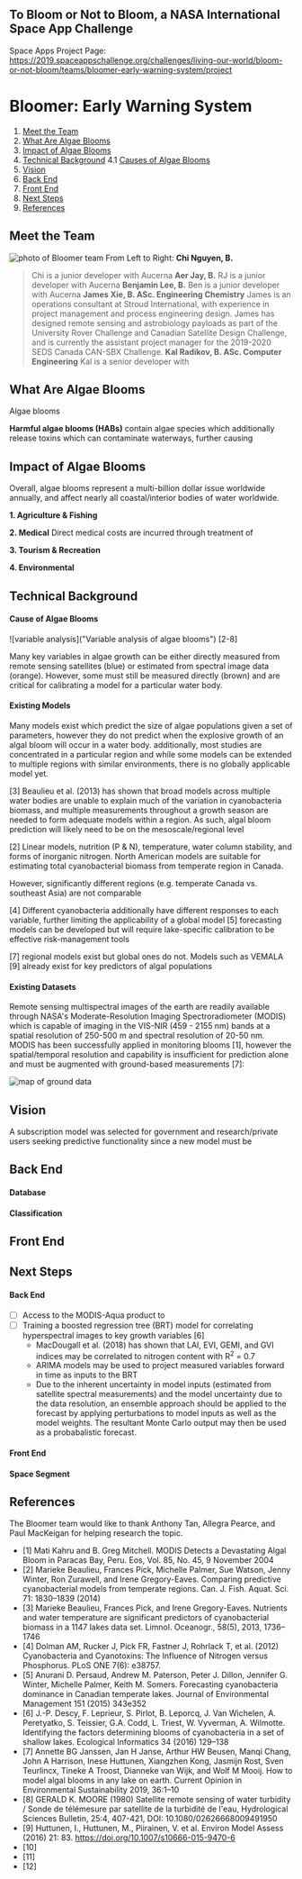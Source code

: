 ## To Bloom or Not to Bloom, a NASA International Space App Challenge
Space Apps Project Page:
https://2019.spaceappschallenge.org/challenges/living-our-world/bloom-or-not-bloom/teams/bloomer-early-warning-system/project

# Bloomer: Early Warning System
  1. [Meet the Team](#meet-the-team)
  2. [What Are Algae Blooms](#what-are-algae-blooms)
  3. [Impact of Algae Blooms](#impact-of-algae-blooms)
  4. [Technical Background](#technical-background)
    4.1 [Causes of Algae Blooms](#causes-of-algae-blooms)
  5. [Vision](#Vision)
  6. [Back End](#back-end)
  7. [Front End](#front-end)
  8. [Next Steps](#next-steps)
  9. [References](#references)

## Meet the Team
![photo of Bloomer team](https://github.com/aerjay/algal-blooms/blob/master/media_photos/74575087_2493828480873329_4569868799494324224_n.jpg "Team Photo")
From Left to Right:
**Chi Nguyen, B.**
>Chi is a junior developer with Aucerna
**Aer Jay, B.**
> RJ is a junior developer with Aucerna
**Benjamin Lee, B.**
> Ben is a junior developer with Aucerna
**James Xie, B. ASc. Engineering Chemistry**
> James is an operations consultant at Stroud International, with experience in project management and process engineering design. James has designed remote sensing and astrobiology payloads as part of the University Rover Challenge and Canadian Satellite Design Challenge, and is currently the assistant project manager for the 2019-2020 SEDS Canada CAN-SBX Challenge.
**Kal Radikov, B. ASc. Computer Engineering**
> Kal is a senior developer with 

## What Are Algae Blooms
Algae blooms

**Harmful algae blooms (HABs)** contain algae species which additionally release toxins which can contaminate waterways, further causing 

## Impact of Algae Blooms
Overall, algae blooms represent a multi-billion dollar issue worldwide annually, and affect nearly all coastal/interior bodies of water worldwide.

**1. Agriculture & Fishing**

**2. Medical**
Direct medical costs are incurred through treatment of 

**3. Tourism & Recreation**

**4. Environmental**

## Technical Background
#### Cause of Algae Blooms
![variable analysis]("Variable analysis of algae blooms")
[2-8]

Many key variables in algae growth can be either directly measured from remote sensing satellites (blue) or estimated from spectral image data (orange). However, some must still be measured directly (brown) and are critical for calibrating a model for a particular water body.

#### Existing Models
Many models exist which predict the size of algae populations given a set of parameters, however they do not predict when the explosive growth of an algal bloom will occur in a water body. additionally, most studies are concentrated in a particular region and while some models can be extended to multiple regions with similar environments, there is no globally applicable model yet.

[3] Beaulieu et al. (2013) has shown that broad models across multiple water bodies are unable to explain much of the variation in cyanobacteria biomass, and multiple measurements throughout a growth season are needed to form adequate models within a region. As such, algal bloom prediction will likely need to be on the mesoscale/regional level

[2] Linear models, nutrition (P & N), temperature, water column stability, and forms of inorganic nitrogen. North American models are suitable for estimating total cyanobacterial biomass from temperate region in Canada.

However, significantly different regions (e.g. temperate Canada vs. southeast Asia) are not comparable

[4] Different cyanobacteria additionally have different responses to each variable, further limiting the applicability of a global model
[5] forecasting models can be developed but will require lake-specific calibration to be effective risk-management tools

[7] regional models exist but global ones do not. Models such as VEMALA [9] already exist for key predictors of algal populations

#### Existing Datasets
Remote sensing multispectral images of the earth are readily available through NASA's Moderate-Resolution Imaging Spectroradiometer (MODIS) which is capable of imaging in the VIS-NIR (459 - 2155 nm) bands at a spatial resolution of 250-500 m and spectral resolution of 20-50 nm. MODIS has been successfully applied in monitoring blooms [1], however the spatial/temporal resolution and capability is insufficient for prediction alone and must be augmented with ground-based measurements [7]:

![map of ground data](https://github.com/aerjay/algal-blooms/blob/master/media_photos/Ground%20Measurement%20Datasets.png "Global map of ground measurements")

## Vision

A subscription model was selected for government and research/private users seeking predictive functionality since a new model must be 

## Back End
#### Database

#### Classification

## Front End

## Next Steps
#### Back End
- [ ] Access to the MODIS-Aqua product to  
- [ ] Training a boosted regression tree (BRT) model for correlating hyperspectral images to key growth variables [6]
  - MacDougall et al. (2018) has shown that LAI, EVI, GEMI, and GVI indices may be correlated to nitrogen content with R<sup>2</sup> = 0.7
  - ARIMA models may be used to project measured variables forward in time as inputs to the BRT
  - Due to the inherent uncertainty in model inputs (estimated from satellite spectral measurements) and the model uncertainty due to the data resolution, an ensemble approach should be applied to the forecast by applying perturbations to model inputs as well as the model weights. The resultant Monte Carlo output may then be used as a probabalistic forecast.

#### Front End

#### Space Segment

## References
The Bloomer team would like to thank Anthony Tan, Allegra Pearce, and Paul MacKeigan for helping research the topic.

- [1] Mati Kahru and B. Greg Mitchell. MODIS Detects a Devastating Algal Bloom in Paracas Bay, Peru. Eos, Vol. 85, No. 45, 9 November 2004
- [2] Marieke Beaulieu, Frances Pick, Michelle Palmer, Sue Watson, Jenny Winter, Ron Zurawell, and Irene Gregory-Eaves. Comparing predictive cyanobacterial models from temperate regions. Can. J. Fish. Aquat. Sci. 71: 1830–1839 (2014)
- [3] Marieke Beaulieu, Frances Pick, and Irene Gregory-Eaves. Nutrients and water temperature are significant predictors of cyanobacterial biomass in a 1147 lakes data set. Limnol. Oceanogr., 58(5), 2013, 1736–1746
- [4] Dolman AM, Rucker J, Pick FR, Fastner J, Rohrlack T, et al. (2012) Cyanobacteria and Cyanotoxins: The Influence of Nitrogen versus Phosphorus. PLoS ONE 7(6): e38757.
- [5] Anurani D. Persaud, Andrew M. Paterson, Peter J. Dillon, Jennifer G. Winter, Michelle Palmer, Keith M. Somers. Forecasting cyanobacteria dominance in Canadian temperate lakes. Journal of Environmental Management 151 (2015) 343e352
- [6] J.-P. Descy, F. Leprieur, S. Pirlot, B. Leporcq, J. Van Wichelen, A. Peretyatko, S. Teissier, G.A. Codd, L. Triest, W. Vyverman, A. Wilmotte. Identifying the factors determining blooms of cyanobacteria in a set of shallow lakes. Ecological Informatics 34 (2016) 129–138
- [7] Annette BG Janssen, Jan H Janse, Arthur HW Beusen, Manqi Chang, John A Harrison, Inese Huttunen, Xiangzhen Kong, Jasmijn Rost, Sven Teurlincx, Tineke A Troost, Dianneke van Wijk, and Wolf M Mooij. How to model algal blooms in any lake on earth. Current Opinion in Environmental Sustainability 2019, 36:1–10
- [8] GERALD K. MOORE (1980) Satellite remote sensing of water turbidity / Sonde de télémesure par satellite de la turbidité de l'eau, Hydrological Sciences Bulletin, 25:4, 407-421, DOI: 10.1080/02626668009491950
- [9] Huttunen, I., Huttunen, M., Piirainen, V. et al. Environ Model Assess (2016) 21: 83. https://doi.org/10.1007/s10666-015-9470-6
- [10]
- [11]
- [12]
